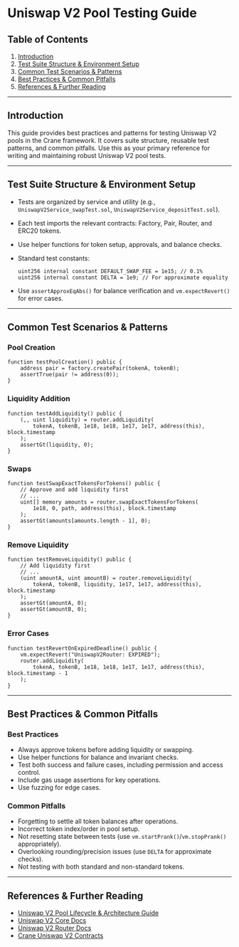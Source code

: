 # Uniswap V2 Pool Testing Guide

## Table of Contents

1. [Introduction](#introduction)
2. [Test Suite Structure & Environment Setup](#test-suite-structure--environment-setup)
3. [Common Test Scenarios & Patterns](#common-test-scenarios--patterns)
4. [Best Practices & Common Pitfalls](#best-practices--common-pitfalls)
5. [References & Further Reading](#references--further-reading)

---

## Introduction

This guide provides best practices and patterns for testing Uniswap V2 pools in the Crane framework. It covers suite structure, reusable test patterns, and common pitfalls. Use this as your primary reference for writing and maintaining robust Uniswap V2 pool tests.

---

## Test Suite Structure & Environment Setup

- Tests are organized by service and utility (e.g., `UniswapV2Service_swapTest.sol`, `UniswapV2Service_depositTest.sol`).
- Each test imports the relevant contracts: Factory, Pair, Router, and ERC20 tokens.
- Use helper functions for token setup, approvals, and balance checks.
- Standard test constants:

  ```solidity
  uint256 internal constant DEFAULT_SWAP_FEE = 1e15; // 0.1%
  uint256 internal constant DELTA = 1e9; // For approximate equality
  ```
  
- Use `assertApproxEqAbs()` for balance verification and `vm.expectRevert()` for error cases.

---

## Common Test Scenarios & Patterns

### Pool Creation

```solidity
function testPoolCreation() public {
    address pair = factory.createPair(tokenA, tokenB);
    assertTrue(pair != address(0));
}
```

### Liquidity Addition

```solidity
function testAddLiquidity() public {
    (,, uint liquidity) = router.addLiquidity(
        tokenA, tokenB, 1e18, 1e18, 1e17, 1e17, address(this), block.timestamp
    );
    assertGt(liquidity, 0);
}
```

### Swaps

```solidity
function testSwapExactTokensForTokens() public {
    // Approve and add liquidity first
    // ...
    uint[] memory amounts = router.swapExactTokensForTokens(
        1e18, 0, path, address(this), block.timestamp
    );
    assertGt(amounts[amounts.length - 1], 0);
}
```

### Remove Liquidity

```solidity
function testRemoveLiquidity() public {
    // Add liquidity first
    // ...
    (uint amountA, uint amountB) = router.removeLiquidity(
        tokenA, tokenB, liquidity, 1e17, 1e17, address(this), block.timestamp
    );
    assertGt(amountA, 0);
    assertGt(amountB, 0);
}
```

### Error Cases

```solidity
function testRevertOnExpiredDeadline() public {
    vm.expectRevert("UniswapV2Router: EXPIRED");
    router.addLiquidity(
        tokenA, tokenB, 1e18, 1e18, 1e17, 1e17, address(this), block.timestamp - 1
    );
}
```

---

## Best Practices & Common Pitfalls

### Best Practices

- Always approve tokens before adding liquidity or swapping.
- Use helper functions for balance and invariant checks.
- Test both success and failure cases, including permission and access control.
- Include gas usage assertions for key operations.
- Use fuzzing for edge cases.

### Common Pitfalls

- Forgetting to settle all token balances after operations.
- Incorrect token index/order in pool setup.
- Not resetting state between tests (use `vm.startPrank()`/`vm.stopPrank()` appropriately).
- Overlooking rounding/precision issues (use `DELTA` for approximate checks).
- Not testing with both standard and non-standard tokens.

---

## References & Further Reading

- [Uniswap V2 Pool Lifecycle & Architecture Guide](uniswap-v2-pool-lifecycle.md)
- [Uniswap V2 Core Docs](https://docs.uniswap.org/contracts/v2)
- [Uniswap V2 Router Docs](https://docs.uniswap.org/contracts/v2/reference/smart-contracts/router-02)
- [Crane Uniswap V2 Contracts](../../../contracts/protocols/dexes/uniswap/v2/) 